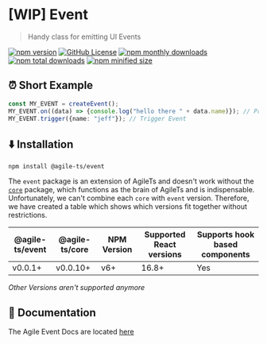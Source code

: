 # [WIP] Event

> Handy class for emitting UI Events

<a href="https://npm.im/@agile-ts/event">
  <img src="https://img.shields.io/npm/v/@agile-ts/event.svg" alt="npm version"/></a>
 <a href="https://github.com/agile-ts/agile">
  <img src="https://img.shields.io/github/license/agile-ts/agile.svg" alt="GitHub License"/></a>
<a href="https://npm.im/@agile-ts/event">
  <img src="https://img.shields.io/npm/dm/@agile-ts/event.svg" alt="npm monthly downloads"/></a>
<a href="https://npm.im/@agile-ts/event">
  <img src="https://img.shields.io/npm/dt/@agile-ts/event.svg" alt="npm total downloads"/></a>
<a href="https://npm.im/@agile-ts/event">
  <img src="https://img.shields.io/bundlephobia/min/@agile-ts/event.svg" alt="npm minified size"/></a>
  

## ⏰ Short Example
```ts
const MY_EVENT = createEvent();
MY_EVENT.on((data) => {console.log("hello there " + data.name)}); // Print 'hello there jeff' if Event gets triggered
MY_EVENT.trigger({name: "jeff"}); // Trigger Event
```


## ⬇️ Installation
```
npm install @agile-ts/event
```
The `event` package is an extension of AgileTs and doesn't work without the [`core`](https://agile-ts.org/docs/core) package,
which functions as the brain of AgileTs and is indispensable.
Unfortunately, we can't combine each `core` with `event` version.
Therefore, we have created a table which shows which versions fit together without restrictions.

| @agile-ts/event       | @agile-ts/core          | NPM Version              | Supported React versions | Supports hook based components    |
| ----------------------| ----------------------- | ------------------------ | -------------------------|---------------------------------- |
| v0.0.1+               | v0.0.10+                | v6+                      | 16.8+                    | Yes                               |
_Other Versions aren't supported anymore_


## 📄 Documentation
The Agile Event Docs are located [here](https://agile-ts.org/docs/)
